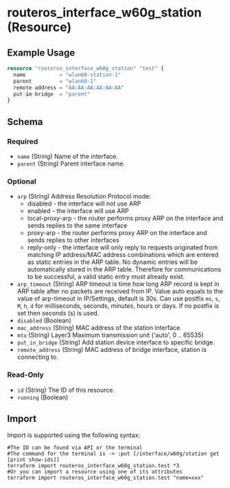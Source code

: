 # routeros_interface_w60g_station (Resource)


## Example Usage
```terraform
resource "routeros_interface_w60g_station" "test" {
  name           = "wlan60-station-1"
  parent         = "wlan60-1"
  remote-address = "AA:AA:AA:AA:AA:AA"
  put-in-bridge  = "parent"
}
```

<!-- schema generated by tfplugindocs -->
## Schema

### Required

- `name` (String) Name of the interface.
- `parent` (String) Parent interface name.

### Optional

- `arp` (String) Address Resolution Protocol mode:
  * disabled - the interface will not use ARP
  * enabled - the interface will use ARP
  * local-proxy-arp - the router performs proxy ARP on the interface and sends replies to the same interface
  * proxy-arp - the router performs proxy ARP on the interface and sends replies to other interfaces
  * reply-only - the interface will only reply to requests originated from matching IP address/MAC address combinations which are entered as static entries in the ARP table. No dynamic entries will be automatically stored in the ARP table. Therefore for communications to be successful, a valid static entry must already exist.
- `arp_timeout` (String) ARP timeout is time how long ARP record is kept in ARP table after no packets are received from IP. Value auto equals to the value of arp-timeout in IP/Settings, default is 30s. Can use postfix `ms`, `s`, `M`, `h`, `d` for milliseconds, seconds, minutes, hours or days. If no postfix is set then seconds (s) is used.
- `disabled` (Boolean)
- `mac_address` (String) MAC address of the station interface.
- `mtu` (String) Layer3 Maximum transmission unit ('auto', 0 .. 65535)
- `put_in_bridge` (String) Add station device interface to specific bridge.
- `remote_address` (String) MAC address of bridge interface, station is connecting to.

### Read-Only

- `id` (String) The ID of this resource.
- `running` (Boolean)

## Import
Import is supported using the following syntax:
```shell
#The ID can be found via API or the terminal
#The command for the terminal is -> :put [/interface/w60g/station get [print show-ids]]
terraform import routeros_interface_w60g_station.test *3
#Or you can import a resource using one of its attributes
terraform import routeros_interface_w60g_station.test "name=xxx"
```
